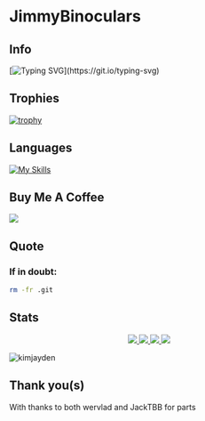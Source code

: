 # JimmyBinoculars

## Info
[![Typing SVG](https://readme-typing-svg.demolab.com?font=Fira+Code&duration=1500&pause=500&color=001FD4&multiline=true&width=435&height=60&lines=Hi%2C+I+am+JimmyBinoculars!;I+occasionally+write+good+code.)](https://git.io/typing-svg)

## Trophies
[![trophy](https://github-profile-trophy.vercel.app/?username=JimmyBinoculars&theme=onedark)](https://github.com/ryo-ma/github-profile-trophy)

## Languages
[![My Skills](https://skills.thijs.gg/icons?i=html,php,css,js,jquery,cpp,cs,git,md,py,react,unity,nodejs,nextjs,asm)](#)

## Buy Me A Coffee
<a href="https://www.buymeacoffee.com/JimmyBinocuars"><img src="https://img.buymeacoffee.com/button-api/?text=Buy me a Coffee&emoji=&slug=JimmyBinocuars&button_colour=FFDD00&font_colour=000000&font_family=Cookie&outline_colour=000000&coffee_colour=ffffff" /></a>

## Quote
### If in doubt:
```sh
rm -fr .git
```

## Stats
 <p align="center"> 
   <a href="https://github.com/JimmyBinoculars"> 
     <img src="http://github-profile-summary-cards.vercel.app/api/cards/profile-details?username=JimmyBinoculars&theme=transparent" /> 
   </a> 
   <a href="https://github.com/JimmyBinoculars"> 
     <img src="https://github-readme-streak-stats.herokuapp.com/?user=JimmyBinoculars&hide_border=true&card_width=338&theme=transparent" /> 
   </a> 
   <a href="https://github.com/JimmyBinoculars"> 
     <img src="http://github-profile-summary-cards.vercel.app/api/cards/stats?username=JimmyBinoculars&theme=transparent" /> 
   </a> 
   <a href="https://github.com/JimmyBinoculars"> 
    <img src="https://github-readme-stats.vercel.app/api/top-langs/?username=JimmyBinoculars&theme=transparent" />
   </a> 
 </p> 

<p align="left"> <img src="https://komarev.com/ghpvc/?username=jimmybinoculars&label=Profile%20views&color=0e75b6&style=flat" alt="kimjayden" /> </p>

## Thank you(s)
With thanks to both wervlad and JackTBB for parts
<!--Thanks Mini-Ware!-->
